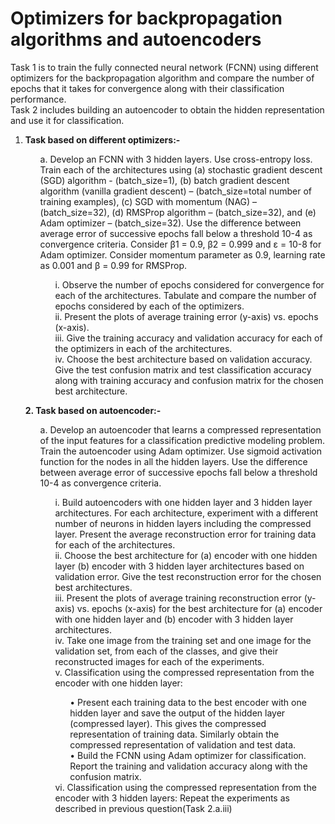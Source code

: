 
# Optimizers for backpropagation algorithms and autoencoders <br>
<!-- In this repository with the help of the two tasks, I have explained different optimizers for backpropagation algorithms and have also explained about the uses and autoencoders and the uses of noise in the data. Problem statement is given below :-  -->
Task 1 is to train the fully connected neural network (FCNN) using different optimizers for the backpropagation algorithm and compare the number of epochs that it takes for convergence along with their classification performance. <br> 
Task 2 includes building an autoencoder to obtain the hidden representation and use it for classification.
<ol>
  <li><strong>Task based on different optimizers:-</strong></li>
  <ol>
   a. Develop an FCNN with 3 hidden layers. Use cross-entropy loss. Train each of the architectures using 
   (a) stochastic gradient descent (SGD) algorithm - (batch_size=1), (b) batch gradient 
   descent algorithm (vanilla gradient descent) – (batch_size=total number of training 
   examples), (c) SGD with momentum (NAG) – (batch_size=32), (d) RMSProp 
   algorithm – (batch_size=32), and (e) Adam optimizer – (batch_size=32). Use
   the difference between average error of successive epochs fall below a threshold 10-4 as 
   convergence criteria. Consider β1 = 0.9, β2 = 0.999 and ε = 10-8 for Adam optimizer. 
   Consider momentum parameter as 0.9, learning rate as 0.001 and β = 0.99 for RMSProp. 
   
   <ol>
   i. Observe the number of epochs considered for convergence for each of the 
   architectures. Tabulate and compare the number of epochs considered by each of 
   the optimizers.<br>
   ii. Present the plots of average training error (y-axis) vs. epochs (x-axis). <br>
   iii. Give the training accuracy and validation accuracy for each of the optimizers in 
   each of the architectures.<br>
   iv. Choose the best architecture based on validation accuracy. Give the test 
   confusion matrix and test classification accuracy along with training accuracy 
   and confusion matrix for the chosen best architecture.<br>
   </ol>
  </ol>
</ol>

<ol>
  <strong>2. Task based on autoencoder:-</strong>
  <ol>
   a. Develop an autoencoder that learns a compressed representation of the input features for 
   a classification predictive modeling problem. Train the autoencoder using Adam 
   optimizer. Use sigmoid activation function for the nodes in all the hidden layers. Use the 
   difference between average error of successive epochs fall below a threshold 10-4 as 
   convergence criteria.
   
   <ol>
   i. Build autoencoders with one hidden layer and 3 hidden layer architectures. For 
   each architecture, experiment with a different number of neurons in hidden 
   layers including the compressed layer. Present the average reconstruction error for training data for each of the architectures.<br>
   ii. Choose the best architecture for (a) encoder with one hidden layer
   (b) encoder with 3 hidden layer architectures based on validation error. Give the test reconstruction error for the chosen best architectures.<br>
   iii. Present the plots of average training reconstruction error (y-axis) vs. epochs (x-axis) for the best architecture for (a) encoder with one hidden layer and (b) 
   encoder with 3 hidden layer architectures. <br>
   iv. Take one image from the training set and one image for the validation set, from 
   each of the classes, and give their reconstructed images for each of the experiments.<br>
   v. Classification using the compressed representation from the encoder with one hidden layer:<br>
   <ol>
      • Present each training data to the best encoder with one hidden layer and 
      save the output of the hidden layer (compressed layer). This gives the 
      compressed representation of training data. Similarly obtain the 
      compressed representation of validation and test data. <br>
      • Build the FCNN using Adam optimizer for classification. Report the training and validation accuracy along 
      with the confusion matrix. <br>
   </ol>
    vi. Classification using the compressed representation from the encoder with 3
    hidden layers: Repeat the experiments as described in previous question(Task 2.a.iii)<br>
  </ol>
 
</ol>
